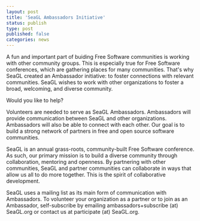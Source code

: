 ```yaml
---
layout: post
title: 'SeaGL Ambassadors Initiative'
status: publish
type: post
published: false
categories: news
---
```


A fun and important part of buiding Free Software communities is working with other community groups.
This is especially true for Free Software conferences, which are gathering places for many communities.
That's why SeaGL created an Ambassador initiative: to foster connections with relevant communities.
SeaGL wishes to work with other organizations to foster a broad, welcoming, and diverse community.

Would you like to help?

Volunteers are needed to serve as SeaGL Ambassadors.
Ambassadors will provide communication between SeaGL and other organizations.
Ambassadors will also be able to connect with each other.
Our goal is to build a strong network of partners in free and open source software communities.

SeaGL is an annual grass-roots, community-built Free Software conference.
As such, our primary mission is to build a diverse community through collaboration, mentoring and openness.
By partnering with other communities, SeaGL and partner communities can collaborate in ways that allow us all to do more together.
This is the spirit of collaborative development.

SeaGL uses a mailing list as its main form of communication with Ambassadors.
To volunteer your organization as a partner or to join as an Ambassador, self-subscribe by emailing ambassadors+subscribe (at) SeaGL.org or contact us at participate (at) SeaGL.org.

